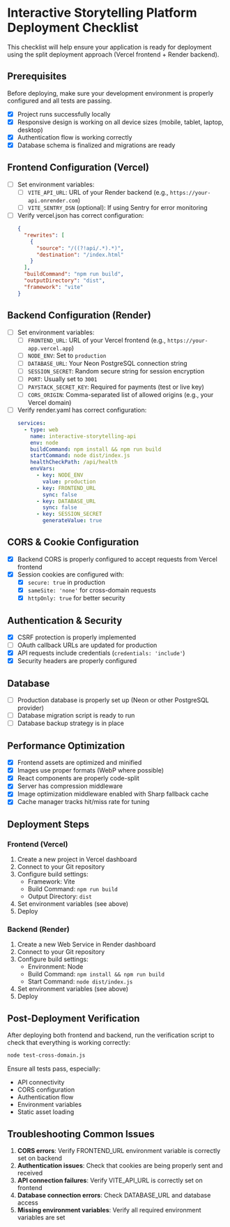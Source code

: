 # Interactive Storytelling Platform Deployment Checklist

This checklist will help ensure your application is ready for deployment using the split deployment approach (Vercel frontend + Render backend).

## Prerequisites

Before deploying, make sure your development environment is properly configured and all tests are passing.

- [x] Project runs successfully locally
- [x] Responsive design is working on all device sizes (mobile, tablet, laptop, desktop)
- [x] Authentication flow is working correctly
- [x] Database schema is finalized and migrations are ready

## Frontend Configuration (Vercel)

- [ ] Set environment variables:
  - [ ] `VITE_API_URL`: URL of your Render backend (e.g., `https://your-api.onrender.com`)
  - [ ] `VITE_SENTRY_DSN` (optional): If using Sentry for error monitoring

- [ ] Verify vercel.json has correct configuration:
  ```json
  {
    "rewrites": [
      {
        "source": "/((?!api/.*).*)",
        "destination": "/index.html"
      }
    ],
    "buildCommand": "npm run build",
    "outputDirectory": "dist",
    "framework": "vite"
  }
  ```

## Backend Configuration (Render)

- [ ] Set environment variables:
  - [ ] `FRONTEND_URL`: URL of your Vercel frontend (e.g., `https://your-app.vercel.app`)
  - [ ] `NODE_ENV`: Set to `production`
  - [ ] `DATABASE_URL`: Your Neon PostgreSQL connection string 
  - [ ] `SESSION_SECRET`: Random secure string for session encryption
  - [ ] `PORT`: Usually set to `3001`
  - [ ] `PAYSTACK_SECRET_KEY`: Required for payments (test or live key)
  - [ ] `CORS_ORIGIN`: Comma-separated list of allowed origins (e.g., your Vercel domain)

- [ ] Verify render.yaml has correct configuration:
  ```yaml
  services:
    - type: web
      name: interactive-storytelling-api
      env: node
      buildCommand: npm install && npm run build
      startCommand: node dist/index.js
      healthCheckPath: /api/health
      envVars:
        - key: NODE_ENV
          value: production
        - key: FRONTEND_URL
          sync: false
        - key: DATABASE_URL
          sync: false
        - key: SESSION_SECRET
          generateValue: true
  ```

## CORS & Cookie Configuration

- [x] Backend CORS is properly configured to accept requests from Vercel frontend
- [x] Session cookies are configured with:
  - [x] `secure: true` in production
  - [x] `sameSite: 'none'` for cross-domain requests
  - [x] `httpOnly: true` for better security

## Authentication & Security

- [x] CSRF protection is properly implemented
- [ ] OAuth callback URLs are updated for production
- [x] API requests include credentials (`credentials: 'include'`)
- [x] Security headers are properly configured

## Database

- [ ] Production database is properly set up (Neon or other PostgreSQL provider)
- [ ] Database migration script is ready to run
- [ ] Database backup strategy is in place

## Performance Optimization

- [x] Frontend assets are optimized and minified
- [x] Images use proper formats (WebP where possible)
- [x] React components are properly code-split
- [x] Server has compression middleware
 - [x] Image optimization middleware enabled with Sharp fallback cache
 - [x] Cache manager tracks hit/miss rate for tuning

## Deployment Steps

### Frontend (Vercel)

1. Create a new project in Vercel dashboard
2. Connect to your Git repository
3. Configure build settings:
   - Framework: Vite
   - Build Command: `npm run build`
   - Output Directory: `dist`
4. Set environment variables (see above)
5. Deploy

### Backend (Render)

1. Create a new Web Service in Render dashboard
2. Connect to your Git repository
3. Configure build settings:
   - Environment: Node
   - Build Command: `npm install && npm run build`
   - Start Command: `node dist/index.js`
4. Set environment variables (see above)
5. Deploy

## Post-Deployment Verification

After deploying both frontend and backend, run the verification script to check that everything is working correctly:

```bash
node test-cross-domain.js
```

Ensure all tests pass, especially:
- API connectivity
- CORS configuration
- Authentication flow
- Environment variables
- Static asset loading

## Troubleshooting Common Issues

1. **CORS errors**: Verify FRONTEND_URL environment variable is correctly set on backend
2. **Authentication issues**: Check that cookies are being properly sent and received
3. **API connection failures**: Verify VITE_API_URL is correctly set on frontend
4. **Database connection errors**: Check DATABASE_URL and database access
5. **Missing environment variables**: Verify all required environment variables are set